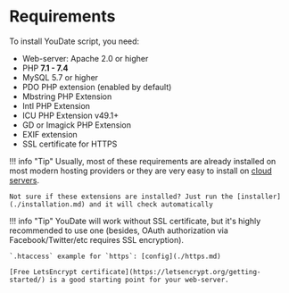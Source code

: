 # Requirements

To install YouDate script, you need:

* Web-server: Apache 2.0 or higher
* PHP **7.1 - 7.4**
* MySQL 5.7 or higher
* PDO PHP extension (enabled by default)
* Mbstring PHP Extension
* Intl PHP Extension
* ICU PHP Extension v49.1+
* GD or Imagick PHP Extension
* EXIF extension
* SSL certificate for HTTPS

!!! info "Tip"
    Usually, most of these requirements are already installed on most modern hosting providers or they are very easy to install on [cloud servers](https://m.do.co/c/fb640e5ae52b).
    
    Not sure if these extensions are installed? Just run the [installer](./installation.md) and it will check automatically
    
!!! info "Tip"
    YouDate will work without SSL certificate, but it's highly recommended to use one (besides, OAuth authorization via Facebook/Twitter/etc requires SSL encryption). 
    
    `.htaccess` example for `https`: [config](./https.md)
    
    [Free LetsEncrypt certificate](https://letsencrypt.org/getting-started/) is a good starting point for your web-server.
